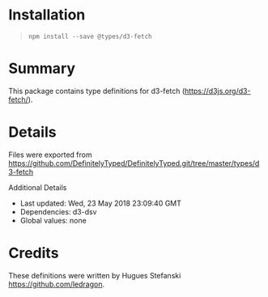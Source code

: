 # Installation
> `npm install --save @types/d3-fetch`

# Summary
This package contains type definitions for d3-fetch (https://d3js.org/d3-fetch/).

# Details
Files were exported from https://github.com/DefinitelyTyped/DefinitelyTyped.git/tree/master/types/d3-fetch

Additional Details
 * Last updated: Wed, 23 May 2018 23:09:40 GMT
 * Dependencies: d3-dsv
 * Global values: none

# Credits
These definitions were written by Hugues Stefanski <https://github.com/ledragon>.
